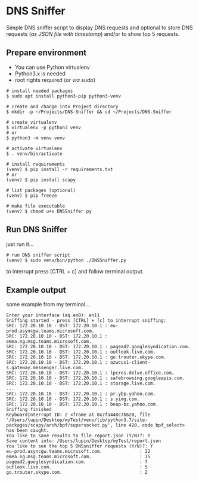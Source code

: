 # DNS Sniffer

Simple DNS sniffer script to display DNS requests and optional to store DNS requests (_as JSON file with timestamp_) and/or to show top 5 requests.

## Prepare environment

- You can use Python virtualenv
- Python3.x is needed
- root rights required (_or via sudo_)

```shell
# install needed packages
$ sudo apt install python3-pip python3-venv

# create and change into Project directory
$ mkdir -p ~/Projects/DNS-Sniffer && cd ~/Projects/DNS-Sniffer

# create virtualenv
$ virtualenv -p python3 venv
# or
$ python3 -m venv venv

# activate virtualenv
$ . venv/bin/activate

# install requirements
(venv) $ pip install -r requirements.txt
# or
(venv) $ pip install scapy

# list packages (optional)
(venv) $ pip freeze

# make file executable
(venv) $ chmod u+x DNSSniffer.py
```

## Run DNS Sniffer

just run it...

```shell
# run DNS sniffer script
(venv) $ sudo venv/bin/python ./DNSSniffer.py
```

to interrupt press [CTRL + c] and follow terminal output.

## Example output

some example from my terminal...

```shell
Enter your interface (eq en0): en11
Sniffing started - press [CTRL] + [c] to interrupt sniffing:
SRC: 172.20.10.10 - DST: 172.20.10.1 : eu-prod.asyncgw.teams.microsoft.com.
SRC: 172.20.10.10 - DST: 172.20.10.1 : emea.ng.msg.teams.microsoft.com.
SRC: 172.20.10.10 - DST: 172.20.10.1 : pagead2.googlesyndication.com.
SRC: 172.20.10.10 - DST: 172.20.10.1 : outlook.live.com.
SRC: 172.20.10.10 - DST: 172.20.10.1 : go.trouter.skype.com.
SRC: 172.20.10.10 - DST: 172.20.10.1 : azwcus1-client-s.gateway.messenger.live.com.
SRC: 172.20.10.10 - DST: 172.20.10.1 : lpcres.delve.office.com.
SRC: 172.20.10.10 - DST: 172.20.10.1 : safebrowsing.googleapis.com.
SRC: 172.20.10.10 - DST: 172.20.10.1 : storage.live.com.
...
SRC: 172.20.10.10 - DST: 172.20.10.1 : pr.ybp.yahoo.com.
SRC: 172.20.10.10 - DST: 172.20.10.1 : s.yimg.com.
SRC: 172.20.10.10 - DST: 172.20.10.1 : beap-bc.yahoo.com.
Sniffing finished
KeyboardInterrupt ID: 2 <frame at 0x7fa448c7b620, file '/Users/lupin/Desktop/myTest/venv/lib/python3.7/site-packages/scapy/arch/bpf/supersocket.py', line 420, code bpf_select> has been caught.
You like to save results to file report.json (Y/N)?: Y
Save content into: /Users/lupin/Desktop/myTest/report.json
You like to see the top 5 DNSsniffer requests (Y/N)?: Y
eu-prod.asyncgw.teams.microsoft.com.              : 22
emea.ng.msg.teams.microsoft.com.                  : 15
pagead2.googlesyndication.com.                    : 7
outlook.live.com.                                 : 5
go.trouter.skype.com.                             : 2
```
